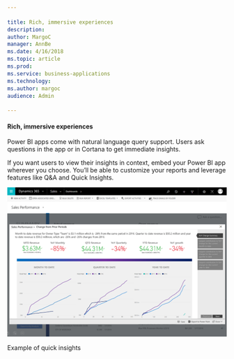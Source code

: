 ```yaml
---

title: Rich, immersive experiences
description: 
author: MargoC
manager: AnnBe
ms.date: 4/16/2018
ms.topic: article
ms.prod: 
ms.service: business-applications
ms.technology: 
ms.author: margoc
audience: Admin

---
```

#### Rich, immersive experiences 

Power BI apps come with natural language query support. Users ask questions in
the app or in Cortana to get immediate insights.

If you want users to view their insights in context, embed your Power BI app
wherever you choose. You’ll be able to customize your reports and leverage
features like Q&A and Quick Insights.

![A screenshot showing an example of quick insights](media/rich-immersive-experiences-1.png "A screenshot showing an example of quick insights")
<!-- picture -->


Example of quick insights
